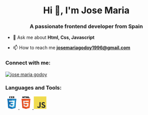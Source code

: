 <h1 align="center">Hi 👋, I'm Jose Maria</h1>
<h3 align="center">A passionate frontend developer from Spain</h3>

- 💬 Ask me about **Html, Css, Javascript**

- 📫 How to reach me **josemariagodoy1996@gmail.com**

<h3 align="left">Connect with me:</h3>
<p align="left">
<a href="[https://linkedin.com/in/Jose maria godoy](https://www.linkedin.com/in/jose-maria-godoy-5a19961b1/)" target="blank"><img align="center" src="https://raw.githubusercontent.com/rahuldkjain/github-profile-readme-generator/master/src/images/icons/Social/linked-in-alt.svg" alt="jose maria godoy" height="30" width="40" /></a>
</p>

<h3 align="left">Languages and Tools:</h3>
<p align="left"> <a href="https://www.w3schools.com/css/" target="_blank" rel="noreferrer"> <img src="https://raw.githubusercontent.com/devicons/devicon/master/icons/css3/css3-original-wordmark.svg" alt="css3" width="40" height="40"/> </a> <a href="https://www.w3.org/html/" target="_blank" rel="noreferrer"> <img src="https://raw.githubusercontent.com/devicons/devicon/master/icons/html5/html5-original-wordmark.svg" alt="html5" width="40" height="40"/> </a> <a href="https://developer.mozilla.org/en-US/docs/Web/JavaScript" target="_blank" rel="noreferrer"> <img src="https://raw.githubusercontent.com/devicons/devicon/master/icons/javascript/javascript-original.svg" alt="javascript" width="40" height="40"/> </a> </p>
